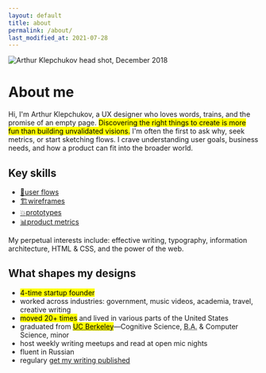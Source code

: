 ```yaml
---
layout: default
title: about
permalink: /about/
last_modified_at: 2021-07-28
---
```


<img
  class="head-shot"
  src="{{ site.url }}/assets/2019-AVK-square.jpg"
  alt="Arthur Klepchukov head shot, December 2018" />

# About me

Hi, I'm Arthur Klepchukov, a UX designer who loves words, trains, and the promise of an empty page. <mark>Discovering the right things to create is more fun than building unvalidated visions.</mark> I'm often the first to ask why, seek metrics, or start sketching flows. I crave understanding user goals, business needs, and how a product can fit into the broader world.





## Key skills

<ul class="about-skills">

  <li>
    <a href="{{ '/case_studies/flows_beyond_designers/' | relative_url }}">
      <span class="skill-graphic">🌊</span>user flows</a>
  </li>

  <li>
    <a href="{{ '/case_studies/redesign-file-viewer' | relative_url }}">
      <span class="skill-graphic">🏗</span>wireframes</a>
  </li>

  <li>
    <a href="{{ '/case_studies/note-to-self-prototype' | relative_url }}">
      <span class="skill-graphic">💥</span>prototypes</a>
  </li>

  <li>
    <a href="{{ '/case_studies/secure-reader-threading/' | relative_url }}">
      <span class="skill-graphic">📊</span>product metrics</a>
  </li>

</ul>

My perpetual interests include: effective writing, typography, information architecture, HTML & CSS, and the power of the web.





## What shapes my designs

* <mark>4-time startup founder</mark>
* worked across industries: government, music videos, academia, travel, creative writing
* <mark>moved 20+ times</mark> and lived in various parts of the United States
* graduated from <mark><abbr title="University of California, Berkeley">UC Berkeley</abbr></mark>—Cognitive Science, <abbr title="Bachelor of Arts">B.A.</abbr> & Computer Science, minor
* host weekly writing meetups and read at open mic nights
* fluent in Russian
* regulary <a href="https://arsenalofwords.com/" target="_blank">get my writing published</a>
